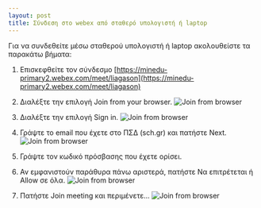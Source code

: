 ```yaml
---
layout: post
title: Σύνδεση στο webex από σταθερό υπολογιστή ή laptop
---
```


Για να συνδεθείτε μέσω σταθερού υπολογιστή ή laptop ακολουθείστε τα παρακάτω βήματα:

1. Επισκεφθείτε τον σύνδεσμο [https://minedu-primary2.webex.com/meet/liagason](https://minedu-primary2.webex.com/meet/liagason)

2. Διαλέξτε την επιλογή Join from your browser.
![Join from browser](https://raw.githubusercontent.com/liagason/Jekyll-Blog/master/assets/images/1.jpg)

3. Διαλέξτε την επιλογή Sign in.
![Join from browser](https://raw.githubusercontent.com/liagason/Jekyll-Blog/master/assets/images/2.jpg)

4. Γράψτε το email που έχετε στο ΠΣΔ (sch.gr) και πατήστε Next.
![Join from browser](https://raw.githubusercontent.com/liagason/Jekyll-Blog/master/assets/images/3.jpg)

5. Γράψτε τον κωδικό πρόσβασης που έχετε ορίσει.

6. Αν εμφανιστούν παράθυρα πάνω αριστερά, πατήστε Να επιτρέτεται ή Allow σε όλα.
![Join from browser](https://raw.githubusercontent.com/liagason/Jekyll-Blog/master/assets/images/4.jpg)

7. Πατήστε Join meeting και περιμένετε...
![Join from browser](https://raw.githubusercontent.com/liagason/Jekyll-Blog/master/assets/images/6.jpg)
